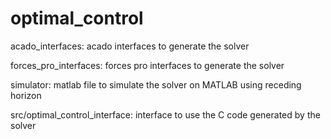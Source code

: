 # optimal_control

acado_interfaces: acado interfaces to generate the solver

forces_pro_interfaces: forces pro interfaces to generate the solver

simulator: matlab file to simulate the solver on MATLAB using receding horizon

src/optimal_control_interface: interface to use the C code generated by the solver




